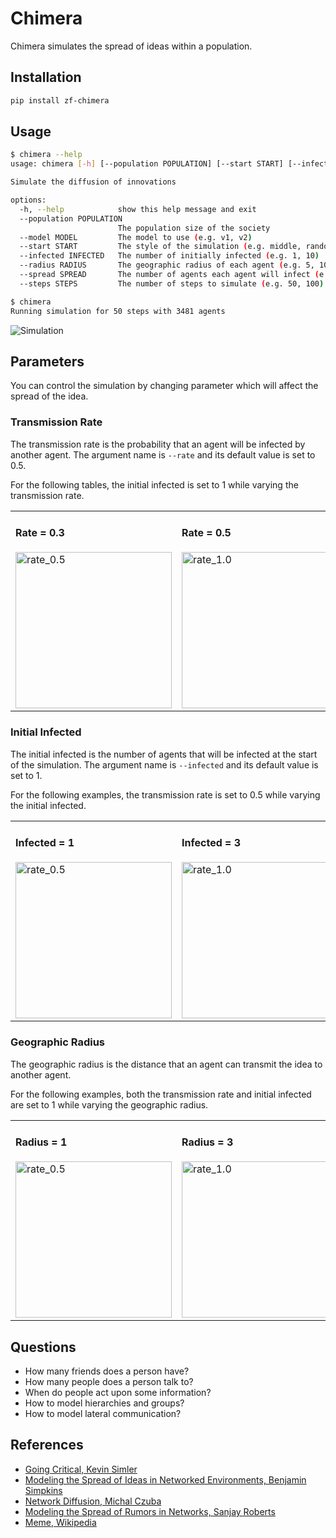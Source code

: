 # Chimera

Chimera simulates the spread of ideas within a population.

## Installation

```bash
pip install zf-chimera
```

## Usage

```bash
$ chimera --help
usage: chimera [-h] [--population POPULATION] [--start START] [--infected INFECTED] [--radius RADIUS] [--spread SPREAD] [--steps STEPS]

Simulate the diffusion of innovations

options:
  -h, --help            show this help message and exit
  --population POPULATION
                        The population size of the society
  --model MODEL         The model to use (e.g. v1, v2)
  --start START         The style of the simulation (e.g. middle, random)
  --infected INFECTED   The number of initially infected (e.g. 1, 10)
  --radius RADIUS       The geographic radius of each agent (e.g. 5, 10)
  --spread SPREAD       The number of agents each agent will infect (e.g. 2, 7)
  --steps STEPS         The number of steps to simulate (e.g. 50, 100)
```

```bash
$ chimera
Running simulation for 50 steps with 3481 agents
```

![Simulation](./data/Figure_1.png)

## Parameters

You can control the simulation by changing parameter which will affect the spread of the idea.

### Transmission Rate

The transmission rate is the probability that an agent will be infected by another agent.
The argument name is `--rate` and its default value is set to 0.5.

For the following tables, the initial infected is set to 1 while varying the transmission rate.

<table>
<tr>
<td>
    <h4>Rate = 0.3</h4>
    <img src="./data/Anim_1.gif" width="250px" alt="rate_0.5">
</td>
<td>
    <h4>Rate = 0.5</h4>
    <img src="./data/Anim_2.gif" width="250px" alt="rate_1.0">
</td>
<td>
    <h4>Rate = 1.0</h4>
    <img src="./data/Anim_3.gif" width="250px" alt="rate_1.0">
</td>
</tr>
</table>

### Initial Infected

The initial infected is the number of agents that will be infected at the start of the simulation.
The argument name is `--infected` and its default value is set to 1.

For the following examples, the transmission rate is set to 0.5 while varying the initial infected.

<table>
<tr>
<td>
    <h4>Infected = 1</h4>
    <img src="./data/Infected_1.gif" width="250px" alt="rate_0.5">
</td>
<td>
    <h4>Infected = 3</h4>
    <img src="./data/Infected_3.gif" width="250px" alt="rate_1.0">
</td>
<td>
    <h4>Infected = 5</h4>
    <img src="./data/Infected_5.gif" width="250px" alt="rate_1.0">
</td>
</tr>
</table>

### Geographic Radius

The geographic radius is the distance that an agent can transmit the idea to another agent.

For the following examples, both the transmission rate and initial infected are set to 1 while varying the geographic
radius.

<table>
<tr>
<td>
    <h4>Radius = 1</h4>
    <img src="./data/Radius_1.gif" width="250px" alt="rate_0.5">
</td>
<td>
    <h4>Radius = 3</h4>
    <img src="./data/Radius_3.gif" width="250px" alt="rate_1.0">
</td>
<td>
    <h4>Radius = 5</h4>
    <img src="./data/Radius_5.gif" width="250px" alt="rate_1.0">
</td>
</tr>
</table>

## Questions

- How many friends does a person have?
- How many people does a person talk to?
- When do people act upon some information?
- How to model hierarchies and groups?
- How to model lateral communication?

## References

* [Going Critical, Kevin Simler](https://meltingasphalt.com/interactive/going-critical/)
* [Modeling the Spread of Ideas in Networked Environments, Benjamin Simpkins](https://eprints.soton.ac.uk/271104/1/AHFE_CCDM_Poster.pdf)
* [Network Diffusion, Michal Czuba](https://network-diffusion.readthedocs.io/en/latest/propagation_model_example.html#purpose-of-propagationmodel-module)
* [Modeling the Spread of Rumors in Networks, Sanjay Roberts](https://digitalccbeta.coloradocollege.edu/pid/coccc:17723/datastream/OBJ)
* [Meme, Wikipedia](https://en.wikipedia.org/wiki/Meme)